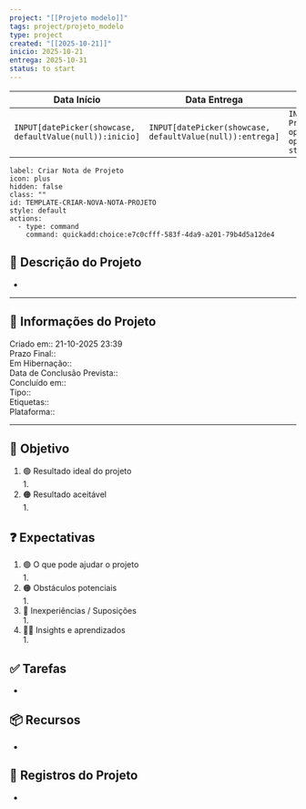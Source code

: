 ```yaml
---
project: "[[Projeto modelo]]"
tags: project/projeto_modelo
type: project
created: "[[2025-10-21]]"
inicio: 2025-10-21
entrega: 2025-10-31
status: to start
---
```


| Data Início                                              | Data Entrega                                              | Status                                                                                                         |
| -------------------------------------------------------- | --------------------------------------------------------- | -------------------------------------------------------------------------------------------------------------- |
| `INPUT[datePicker(showcase, defaultValue(null)):inicio]` | `INPUT[datePicker(showcase, defaultValue(null)):entrega]` | `INPUT[inlineSelect(option('In Progress'), option('Finished'), option('waiting'), option('to start')):status]` |
```meta-bind-button
label: Criar Nota de Projeto
icon: plus
hidden: false
class: ""
id: TEMPLATE-CRIAR-NOVA-NOTA-PROJETO
style: default
actions:
  - type: command
    command: quickadd:choice:e7c0cfff-583f-4da9-a201-79b4d5a12de4
```

## 🧾 Descrição do Projeto
- 

---
## 📢 Informações do Projeto
Criado em::  21-10-2025 23:39  
Prazo Final::  
Em Hibernação::  
Data de Conclusão Prevista::  
Concluído em::  
Tipo::  
Etiquetas::  
Plataforma::  

___
## 🎯 Objetivo

1. 🟢 Resultado ideal do projeto  
	1. 
2. 🟠 Resultado aceitável  
	1. 

## ❓ Expectativas
1. 🟢 O que pode ajudar o projeto  
	1. 
2. 🟠 Obstáculos potenciais  
	1. 
3. 👶 Inexperiências / Suposições  
	1. 
4. 👨‍💻 Insights e aprendizados  
	1. 

## ✅ Tarefas  
- 

## 📦 Recursos  
- 

## 📂 Registros do Projeto  
- 

